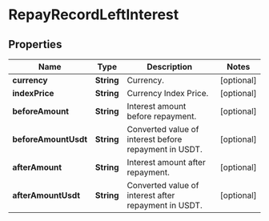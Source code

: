 
# RepayRecordLeftInterest

## Properties

Name | Type | Description | Notes
------------ | ------------- | ------------- | -------------
**currency** | **String** | Currency. |  [optional]
**indexPrice** | **String** | Currency Index Price. |  [optional]
**beforeAmount** | **String** | Interest amount before repayment. |  [optional]
**beforeAmountUsdt** | **String** | Converted value of interest before repayment in USDT. |  [optional]
**afterAmount** | **String** | Interest amount after repayment. |  [optional]
**afterAmountUsdt** | **String** | Converted value of interest after repayment in USDT. |  [optional]


